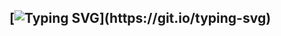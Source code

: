 ## [![Typing SVG](https://readme-typing-svg.demolab.com?font=Nunito&duration=4000&pause=1000&color=F796FF&background=FFFFFF00&multiline=true&width=435&lines=Hi%2C+I'm+Caitlin+Cai.)](https://git.io/typing-svg)
